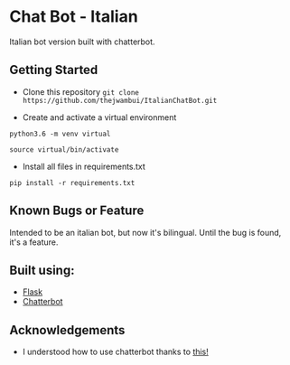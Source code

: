 # Chat Bot - Italian

Italian bot version built with chatterbot.

## Getting Started

* Clone this repository
``` git clone https://github.com/thejwambui/ItalianChatBot.git ```
 
 * Create and activate a virtual environment

 ``` python3.6 -m venv virtual ```

 ``` source virtual/bin/activate ```

 * Install all files in requirements.txt

 ``` pip install -r requirements.txt ```
## Known Bugs or Feature
Intended to be an italian bot, but now it's bilingual. Until the bug is found, it's a feature.


## Built using:
* <a href="">Flask</a>
* <a href="">Chatterbot</a>

## Acknowledgements
* I understood how to use chatterbot thanks to <a href="https://github.com/chamkank/flask-chatterbot">this!</a>
